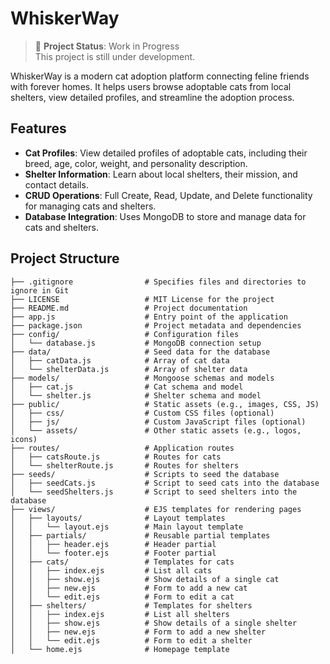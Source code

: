 # WhiskerWay
> 🚧 **Project Status**: Work in Progress  
> This project is still under development.

WhiskerWay is a modern cat adoption platform connecting feline friends with forever homes. It helps users browse adoptable cats from local shelters, view detailed profiles, and streamline the adoption process.


## Features

- **Cat Profiles**: View detailed profiles of adoptable cats, including their breed, age, color, weight, and personality description.
- **Shelter Information**: Learn about local shelters, their mission, and contact details.
- **CRUD Operations**: Full Create, Read, Update, and Delete functionality for managing cats and shelters.
- **Database Integration**: Uses MongoDB to store and manage data for cats and shelters.


## Project Structure

```WhiskerWay/
├── .gitignore                # Specifies files and directories to ignore in Git
├── LICENSE                   # MIT License for the project
├── README.md                 # Project documentation
├── app.js                    # Entry point of the application
├── package.json              # Project metadata and dependencies
├── config/                   # Configuration files
│   └── database.js           # MongoDB connection setup
├── data/                     # Seed data for the database
│   ├── catData.js            # Array of cat data
│   └── shelterData.js        # Array of shelter data
├── models/                   # Mongoose schemas and models
│   ├── cat.js                # Cat schema and model
│   └── shelter.js            # Shelter schema and model
├── public/                   # Static assets (e.g., images, CSS, JS)
│   ├── css/                  # Custom CSS files (optional)
│   ├── js/                   # Custom JavaScript files (optional)
│   └── assets/               # Other static assets (e.g., logos, icons)
├── routes/                   # Application routes
│   ├── catsRoute.js          # Routes for cats
│   └── shelterRoute.js       # Routes for shelters
├── seeds/                    # Scripts to seed the database
│   ├── seedCats.js           # Script to seed cats into the database
│   └── seedShelters.js       # Script to seed shelters into the database
├── views/                    # EJS templates for rendering pages
│   ├── layouts/              # Layout templates
│   │   └── layout.ejs        # Main layout template
│   ├── partials/             # Reusable partial templates
│   │   ├── header.ejs        # Header partial
│   │   └── footer.ejs        # Footer partial
│   ├── cats/                 # Templates for cats
│   │   ├── index.ejs         # List all cats
│   │   ├── show.ejs          # Show details of a single cat
│   │   ├── new.ejs           # Form to add a new cat
│   │   └── edit.ejs          # Form to edit a cat
│   ├── shelters/             # Templates for shelters
│   │   ├── index.ejs         # List all shelters
│   │   ├── show.ejs          # Show details of a single shelter
│   │   ├── new.ejs           # Form to add a new shelter
│   │   └── edit.ejs          # Form to edit a shelter
│   └── home.ejs              # Homepage template


